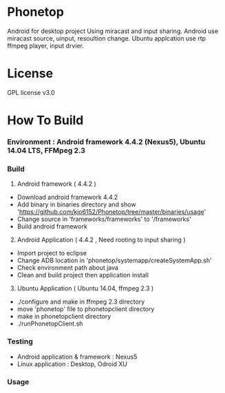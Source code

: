 Phonetop
========
Android for desktop project Using miracast and input sharing.
Android use miracast source, uinput, resoultion change.
Ubuntu applcation use rtp ffmpeg player, input drvier.

License
========
GPL license v3.0

How To Build
========
### Environment : Android framework 4.4.2 (Nexus5), Ubuntu 14.04 LTS, FFMpeg 2.3
### Build
 1. Android framework ( 4.4.2 )
   - Download android framework 4.4.2
   - Add binary in binaries directory and show 'https://github.com/kjo6152/Phonetop/tree/master/binaries/usage'
   - Change source in 'frameworks/frameworks' to '<AOSP>/frameworks'
   - Build android framework

 2. Android Application ( 4.4.2 , Need rooting to input sharing )
   - Import project to eclipse
   - Change ADB location in 'phonetop/systemapp/createSystemApp.sh'
   - Check environment path about java
   - Clean and build project then application install
   
 3. Ubuntu Application ( Ubuntu 14.04, ffmpeg 2.3 )
   - ./configure and make in ffmpeg 2.3 directory
   - move 'phonetop' file to phonetopclient directory
   - make in phonetopclient directory
   - ./runPhonetopClient.sh
 
### Testing
 - Android application & framework : Nexus5
 - Linux application : Desktop, Odroid XU 

### Usage
